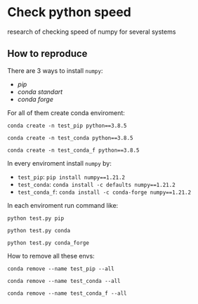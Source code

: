 # Check python speed

research of checking speed of numpy for several systems


## How to reproduce

There are 3 ways to install `numpy`:

* *pip*
* *conda standart*
* *conda forge*

For all of them create conda enviroment:

```
conda create -n test_pip python==3.8.5

conda create -n test_conda python==3.8.5

conda create -n test_conda_f python==3.8.5

```

In every enviroment install `numpy` by:

* `test_pip`: `pip install numpy==1.21.2`
* `test_conda`: `conda install -c defaults numpy==1.21.2`
* `test_conda_f`: `conda install -c conda-forge numpy==1.21.2`

In each enviroment run command like:

```
python test.py pip

python test.py conda

python test.py conda_forge
```


How to remove all these envs:

```
conda remove --name test_pip --all

conda remove --name test_conda --all

conda remove --name test_conda_f --all
```

